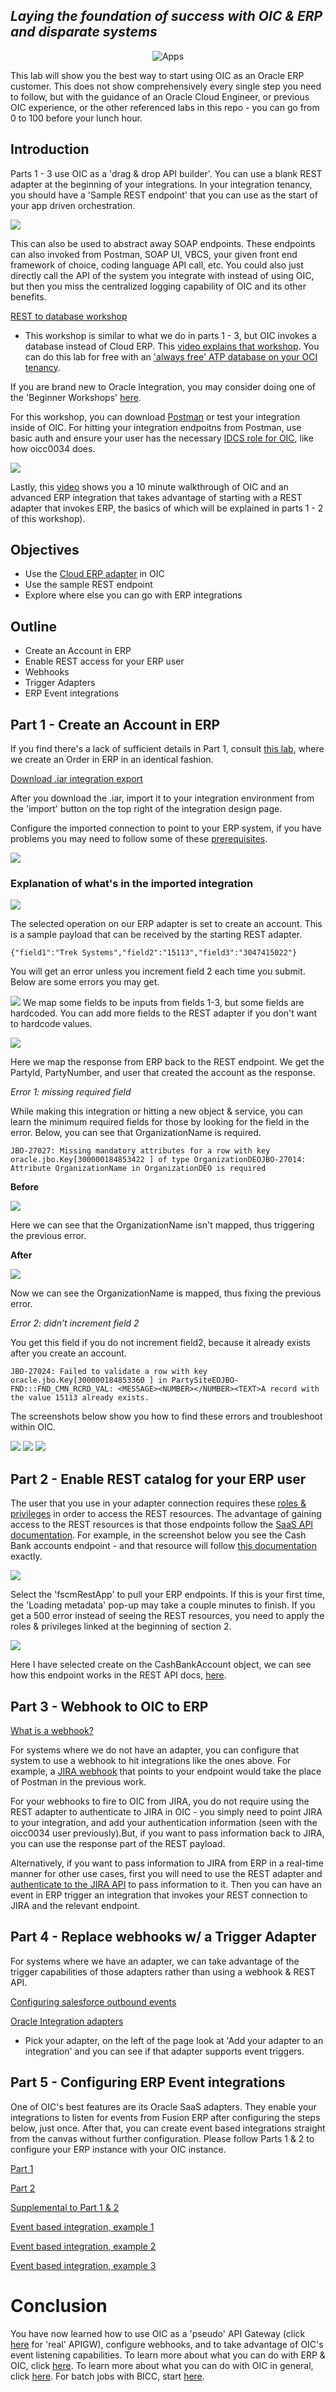 ## *Laying the foundation of success with OIC & ERP and disparate systems*

<p align="center">
  <img src="https://github.com/GaryHostt/beginner_ERP_OIC/blob/master/screenshots/intro.png?raw=true" alt="Apps"/>
</p>

This lab will show you the best way to start using OIC as an Oracle ERP customer. This does not show comprehensively every single step you need to follow, but with the guidance of an Oracle Cloud Engineer, or previous OIC experience, or the other referenced labs in this repo - you can go from 0 to 100 before your lunch hour.

## Introduction

Parts 1 - 3 use OIC as a 'drag & drop API builder'. You can use a blank REST adapter at the beginning of your integrations. In your integration tenancy, you should have a 'Sample REST endpoint' that you can use as the start of your app driven orchestration.

![](screenshots/SampleREST.png)

This can also be used to abstract away SOAP endpoints. These endpoints can also invoked from Postman, SOAP UI, VBCS, your given front end framework of choice, coding language API call, etc. You could also just directly call the API of the system you integrate with instead of using OIC, but then you miss the centralized logging capability of OIC and its other benefits.

[REST to database workshop](https://github.com/GaryHostt/ATPworkshop)
- This workshop is similar to what we do in parts 1 - 3, but OIC invokes a database instead of Cloud ERP. This [video explains that workshop](http://media.licdn.com/embeds/media.html?src=https%3A%2F%2Fwww.youtube.com%2Fembed%2F-9nP2LaeOok%3Ffeature%3Doembed&url=https%3A%2F%2Fwww.youtube.com%2Fwatch%3Fv%3D-9nP2LaeOok&type=text%2Fhtml&schema=youtube). You can do this lab for free with an ['always free' ATP database on your OCI tenancy](https://www.oracle.com/cloud/free/).

If you are brand new to Oracle Integration, you may consider doing one of the 'Beginner Workshops' [here](https://garyhostt.github.io/Oracle_Integration/).

For this workshop, you can download [Postman](https://www.postman.com/downloads/) or test your integration inside of OIC. For hitting your integration endpoitns from Postman, use basic auth and ensure your user has the necessary [IDCS role for OIC](https://docs.cloud.oracle.com/en-us/iaas/integration/doc/assigning-service-roles-oracle-integration.html), like how oicc0034 does.

![](screenshots/user1.png)

Lastly, this [video](https://www.youtube.com/watch?v=zZk6SI7FADY&feature=youtu.be) shows you a 10 minute walkthrough of OIC and an advanced ERP integration that takes advantage of starting with a REST adapter that invokes ERP, the basics of which will be explained in parts 1 - 2 of this workshop).

## Objectives

- Use the [Cloud ERP adapter](https://docs.oracle.com/en/cloud/paas/integration-cloud/erp-adapter/oracle-erp-cloud-adapter-capabilities.html#GUID-5ED9E9D5-66F4-4EAA-87D7-75BD405C1E07) in OIC
- Use the sample REST endpoint
- Explore where else you can go with ERP integrations

## Outline

- Create an Account in ERP
- Enable REST access for your ERP user
- Webhooks
- Trigger Adapters
- ERP Event integrations

## Part 1 - Create an Account in ERP

If you find there's a lack of sufficient details in Part 1, consult [this lab](https://github.com/GaryHostt/Fusion_PurchaseOrder_Integration/blob/master/README.md), where we create an Order in ERP in an identical fashion.

<a id="raw-url" href="https://github.com/GaryHostt/beginner_ERP_OIC/blob/master/REST_ERP_CREATE_ACCOUNT_01.00.0000.iar?raw=true">Download .iar integration export</a>

After you download the .iar, import it to your integration environment from the 'import' button on the top right of the integration design page.

Configure the imported connection to point to your ERP system, if you have problems you may need to follow some of these [prerequisites](
https://docs.oracle.com/en/cloud/paas/integration-cloud/erp-adapter/prerequisites-creating-connection.html#GUID-FEA17A38-60BF-482D-99CD-31DA9E6C9E77).

![](screenshots/erpAdapter.png)

### Explanation of what's in the imported integration

![](screenshots/erpCanvas1.png)

The selected operation on our ERP adapter is set to create an account. This is a sample payload that can be received by the starting REST adapter.

```
{"field1":"Trek Systems","field2":"15113","field3":"3047415022"}
```
You will get an error unless you increment field 2 each time you submit. Below are some errors you may get.

![](screenshots/map2.png)
We map some fields to be inputs from fields 1-3, but some fields are hardcoded. You can add more fields to the REST adapter if you don't want to hardcode values. 

![](screenshots/map3.png)

Here we map the response from ERP back to the REST endpoint. We get the PartyId, PartyNumber, and user that created the account as the response.

*Error 1: missing required field*

While making this integration or hitting a new object & service, you can learn the minimum required fields for those by looking for the field in the error. Below, you can see that OrganizationName is required.

```
JBO-27027: Missing mandatory attributes for a row with key oracle.jbo.Key[300000184853422 ] of type OrganizationDEOJBO-27014: Attribute OrganizationName in OrganizationDEO is required
```

**Before**

![](screenshots/map5.png)

Here we can see that the OrganizationName isn't mapped, thus triggering the previous error.

**After**

![](screenshots/map1.png)

Now we can see the OrganizationName is mapped, thus fixing the previous error.

*Error 2: didn’t increment field 2*

You get this field if you do not increment field2, because it already exists after you create an account. 
```
JBO-27024: Failed to validate a row with key oracle.jbo.Key[300000184853360 ] in PartySiteEOJBO-FND:::FND_CMN_RCRD_VAL: <MESSAGE><NUMBER></NUMBER><TEXT>A record with the value 15113 already exists.
```
The screenshots below show you how to find these errors and troubleshoot within OIC.

![](screenshots/error1.png)
![](screenshots/error2.png)
![](screenshots/error3.png)

## Part 2 - Enable REST catalog for your ERP user

The user that you use in your adapter connection requires these [roles & privileges](https://docs.oracle.com/en/cloud/paas/integration-cloud/erp-adapter/prerequisites-creating-connection.html#GUID-B861559A-DECE-4F7B-82CA-AA48263CA159) in order to access the REST resources. The advantage of gaining access to the REST resources is that those endpoints follow the [SaaS API documentation](https://docs.oracle.com/en/cloud/saas/index.html). For example, in the screenshot below you see the Cash Bank accounts endpoint - and that resource will follow [this documentation](
https://docs.oracle.com/en/cloud/saas/financials/20b/farfa/api-bank-accounts.html) exactly.

![](screenshots/erpCanvas2.png)

Select the 'fscmRestApp' to pull your ERP endpoints. If this is your first time, the 'Loading metadata' pop-up may take a couple minutes to finish. If you get a 500 error instead of seeing the REST resources, you need to apply the roles & privileges linked at the beginning of section 2.

![](screenshots/erpCanvas3.png)

Here I have selected create on the CashBankAccount object, we can see how this endpoint works in the REST API docs, [here](https://docs.oracle.com/en/cloud/saas/financials/20b/farfa/api-bank-accounts.html).

## Part 3 - Webhook to OIC to ERP

[What is a webhook?](https://www.youtube.com/watch?v=rUaDIH5ZXB8)

For systems where we do not have an adapter, you can configure that system to use a webhook to hit integrations like the ones above. For example, a [JIRA webhook](https://developer.atlassian.com/server/jira/platform/webhooks/) that points to your endpoint would take the place of Postman in the previous work.

For your webhooks to fire to OIC from JIRA, you do not require using the REST adapter to authenticate to JIRA in OIC - you simply need to point JIRA to your integration, and add your authentication information (seen with the oicc0034 user previously).But, if you want to pass information back to JIRA, you can use the response part of the REST payload. 

Alternatively, if you want to pass information to JIRA from ERP in a real-time manner for other use cases, first you will need to use the REST adapter and [authenticate to the JIRA API](https://developer.atlassian.com/server/jira/platform/rest-apis/) to pass information to it. Then you can have an event in ERP trigger an integration that invokes your REST connection to JIRA and the relevant endpoint. 

## Part 4 - Replace webhooks w/ a Trigger Adapter

For systems where we have an adapter, we can take advantage of the trigger capabilities of those adapters rather than using a webhook & REST API.

[Configuring salesforce outbound events](https://www.youtube.com/watch?v=5Pq-Dme5Gvc&feature=share)

[Oracle Integration adapters](https://docs.oracle.com/en/cloud/paas/integration-cloud/find-adapters.html)

- Pick your adapter, on the left of the page look at 'Add your adapter to an integration' and you can see if that adapter supports event triggers.

## Part 5 - Configuring ERP Event integrations

One of OIC's best features are its Oracle SaaS adapters. They enable your integrations to listen for events from Fusion ERP after configuring the steps below, just once. After that, you can create event based integrations straight from the canvas without further configuration. Please follow Parts 1 & 2 to configure your ERP instance with your OIC instance. 

[Part 1](https://blogs.oracle.com/imc/subscribe-to-business-events-in-fusion-based-saas-applications-from-oracle-integration-cloud-oic-part-1-prerequisites)

[Part 2](https://www.ateam-oracle.com/using-business-events-with-integration-cloud-part-2)

[Supplemental to Part 1 & 2](https://www.techsupper.com/2020/03/subscribe-oracle-erp-business-events-in-oracle-integration.html)

[Event based integration, example 1](https://github.com/GaryHostt/OIC_SaaS_integration/blob/master/Lab200.md)

[Event based integration, example 2](https://antonyjr.github.io/Hands-On-Labs/ERP-Integration-Patterns/html/erp-cloud-events-simple.html)

[Event based integration, example 3](https://github.com/GaryHostt/Fusion_PurchaseOrder_Integration/blob/master/README.md)

# Conclusion

You have now learned how to use OIC as a 'pseudo' API Gateway (click [here](https://www.oracle.com/cloud-native/api-gateway/) for 'real' APIGW), configure webhooks, and to take advantage of OIC's event listening capabilities. To learn more about what you can do with ERP & OIC, click [here](https://antonyjr.github.io/Hands-On-Labs/ERP-Integration-Patterns/html/index.html). To learn more about what you can do with OIC in general, click [here](https://garyhostt.github.io/Oracle_Integration/). For batch jobs with BICC, start [here](https://github.com/GaryHostt/Oracle_Integration/blob/master/Intro.md).
